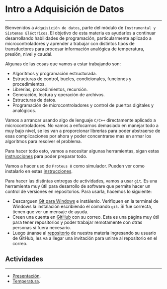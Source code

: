 # Intro a Adquisición de Datos
---
Bienvenidos a `Adquisición de datos`, parte del módulo de `Instrumental y Sistemas Eléctricos`. El objetivo de esta materia es ayudarles a continuar desarrollando habilidades de programación, particularmente aplicado a microcontroladores y aprender a trabajar con distintos tipos de transductores para procesar información analógica de temperatura, presión, nivel y caudal. 

Algunas de las cosas que vamos a estar trabajando son:

- Algoritmos y programación estructurada.
- Estructuras de control, bucles, condicionales, funciones y procedimientos.
- Librerías, procedimientos, recursión.
- Generación, lectura y operación de archivos.
- Estructuras de datos.
- Programación de microcontroladores y control de puertos digitales y analógicos.

Vamos a arrancar usando algo de lenguaje `C/C++` directamente aplicado a microcontroladores. No vamos a enfocarnos demasiado en manejar todo a muy bajo nivel, se les van a proporcionar librerías para poder abstraerse de esas complicaciones por ahora y poder concentrarse mas en armar los algoritmos para resolver el problema.

Para hacer todo esto, vamos a necesitar algunas herramientas, sigan estas [instrucciones](../guides/VSCodeAVR.md) para poder preparar todo.

Vamos a hacer uso de `Proteus 8` como simulador. Pueden ver como instalarlo en estas [instrucciones](../guides/proteus.md).

Para hacer las distintas entregas de actividades, vamos a usar `git`. Es una herramienta muy útil para desarrollo de software que permite hacer un control de versiones en repositorios. Para usarla, hacemos lo siguiente:

- Descarguen [Git para Windows](https://git-scm.com/download/win) e instálenlo. Verifiquen en la terminal de Windows la instalación escribiendo el comando `git`. Si fue correcta, tienen que ver un mensaje de ayuda.
- Creen una cuenta en [GitHub](https://github.com/) con su correo. Esta es una página muy útil para tener repositorios y poder trabajar remotamente con otras personas si fuera necesario.  
- Luego únanse al [repositorio](https://school-org-repo.herokuapp.com/) de nuestra materia ingresando su usuario de GitHub, les va a llegar una invitación para unirse al repositorio en el correo.

## Actividades
---
- [Presentación](pset0/presentacion.md).
- [Temperatura](pset1/README.md).
